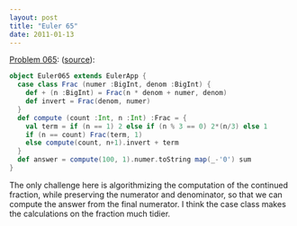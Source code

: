 ```yaml
---
layout: post
title: "Euler 65"
date: 2011-01-13
---
```


[Problem 065](http://projecteuler.net/index.php?section=problems&id=65):
(<a href="http://github.com/samskivert/euler-scala/raw/master/Euler065.scala">source</a>):

```scala
object Euler065 extends EulerApp {
  case class Frac (numer :BigInt, denom :BigInt) {
    def + (n :BigInt) = Frac(n * denom + numer, denom)
    def invert = Frac(denom, numer)
  }
  def compute (count :Int, n :Int) :Frac = {
    val term = if (n == 1) 2 else if (n % 3 == 0) 2*(n/3) else 1
    if (n == count) Frac(term, 1)
    else compute(count, n+1).invert + term
  }
  def answer = compute(100, 1).numer.toString map(_-'0') sum
}
```

The only challenge here is algorithmizing the computation of the continued
fraction, while preserving the numerator and denominator, so that we can
compute the answer from the final numerator. I think the case class makes the
calculations on the fraction much tidier.
